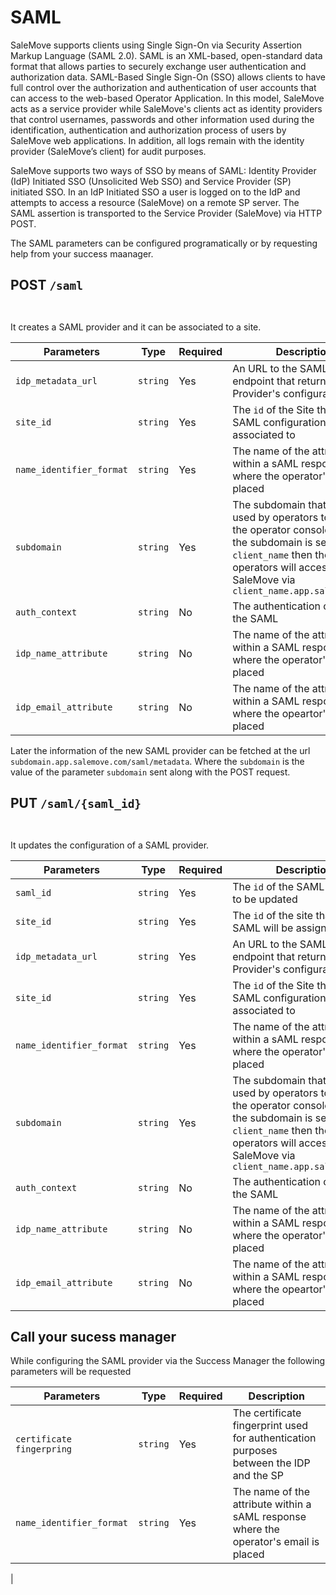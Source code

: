 # SAML

SaleMove supports clients using Single Sign-On via Security Assertion Markup Language (SAML 2.0). SAML is an XML-based, open-standard data format that allows parties to securely exchange user authentication and authorization data.  SAML-Based Single Sign-On (SSO) allows clients to have full control over the authorization and authentication of user accounts that can access to the web-based Operator Application. In this model, SaleMove acts as a service provider while SaleMove's clients act as identity providers that control usernames, passwords and other information used during the identification, authentication and authorization process of users by SaleMove web applications. In addition, all logs remain with the identity provider (SaleMove’s client) for audit purposes.

SaleMove supports two ways of SSO by means of SAML: Identity Provider (IdP) Initiated SSO (Unsolicited Web SSO) and Service Provider (SP) initiated SSO. In an IdP Initiated SSO a user is logged on to the IdP and attempts to access a resource (SaleMove) on a remote SP server. The SAML assertion is transported to the Service Provider (SaleMove) via HTTP POST.

The SAML parameters can be configured programatically or by requesting help from your success maanager.

## POST `/saml`

```shell
```

```ruby
```

It creates a SAML provider and it can be associated to a site.

|Parameters|Type|Required|Description|
|----------|----|--------|-----------|
|`idp_metadata_url`|`string`|Yes|An URL to the SAML Provider endpoint that returns the Provider's configuration data|
|`site_id`|`string`|Yes|The `id` of the Site that the SAML configuration will be associated to|
|`name_identifier_format`|`string`|Yes|The name of the attribute within a sAML response where the operator's email is placed|
|`subdomain`|`string`|Yes|The subdomain that will be used by operators to access the operator console. E.g. if the subdomain is set to `client_name` then the operators will access SaleMove via `client_name.app.salemove.com`|
|`auth_context`|`string`|No|The authentication context of the SAML|
|`idp_name_attribute`|`string`|No|The name of the attribute within a SAML response where the operator's name is placed|
|`idp_email_attribute`|`string`|No|The name of the attribute within a SAML response where the opeartor's emal is placed|

Later the information of the new SAML provider can be fetched at the url `subdomain.app.salemove.com/saml/metadata`. Where the `subdomain` is the value of the parameter `subdomain` sent along with the POST request.

## PUT `/saml/{saml_id}`

```shell
```
```ruby
```
It updates the configuration of a SAML provider.

|Parameters|Type|Required|Description|
|----------|----|--------|-----------|
|`saml_id`|`string`|Yes|The `id` of the SAML provider to be updated|
|`site_id`|`string`|Yes|The `id` of the site that the SAML will be assigned to|
|`idp_metadata_url`|`string`|Yes|An URL to the SAML Provider endpoint that returns the Provider's configuration data|
|`site_id`|`string`|Yes|The `id` of the Site that the SAML configuration will be associated to|
|`name_identifier_format`|`string`|Yes|The name of the attribute within a sAML response where the operator's email is placed|
|`subdomain`|`string`|Yes|The subdomain that will be used by operators to access the operator console. E.g. if the subdomain is set to `client_name` then the operators will access SaleMove via `client_name.app.salemove.com`|
|`auth_context`|`string`|No|The authentication context of the SAML|
|`idp_name_attribute`|`string`|No|The name of the attribute within a SAML response where the operator's name is placed|
|`idp_email_attribute`|`string`|No|The name of the attribute within a SAML response where the opeartor's emal is placed|

## Call your sucess manager

While configuring the SAML provider via the Success Manager the following parameters will be requested

|Parameters|Type|Required|Description|
|----------|----|--------|-----------|
|`certificate fingerpring`|`string`|Yes|The certificate fingerprint used for authentication purposes between the IDP and the SP|
|`name_identifier_format`|`string`|Yes|The name of the attribute within a sAML response where the operator's email is placed|
|
